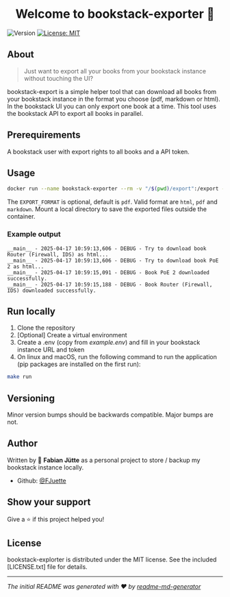 <h1 align="center">Welcome to bookstack-exporter 👋</h1>
<p>
  <img alt="Version" src="https://img.shields.io/badge/version-0.0.1-blue.svg?cacheSeconds=2592000" />
  <a href="#" target="_blank">
    <img alt="License: MIT" src="https://img.shields.io/badge/License-MIT-yellow.svg" />
  </a>
</p>

## About
> Just want to export all your books from your bookstack instance without touching the UI?

bookstack-export is a simple helper tool that can download all books from your bookstack instance in the format you choose (pdf, markdown or html).
In the bookstack UI you can only export one book at a time. This tool uses the bookstack API to export all books in parallel.

## Prerequirements

A bookstack user with export rights to all books and a API token.

## Usage

```sh
docker run --name bookstack-exporter --rm -v "/$(pwd)/export":/export -e BOOKSTACK_URL=https://localhost:8443 -e BOOKSTACK_TOKEN=<token_id>:<token_secret> -e EXPORT_FORMAT=html fjuette/bookstack-exporter:0.0.1
```

The `EXPORT_FORMAT` is optional, default is `pdf`. Valid format are `html`, `pdf` and `markdown`.
Mount a local directory to save the exported files outside the container.

### Example output

```
__main__ - 2025-04-17 10:59:13,606 - DEBUG - Try to download book Router (Firewall, IDS) as html...
__main__ - 2025-04-17 10:59:13,606 - DEBUG - Try to download book PoE 2 as html...
__main__ - 2025-04-17 10:59:15,091 - DEBUG - Book PoE 2 downloaded successfully.
__main__ - 2025-04-17 10:59:15,188 - DEBUG - Book Router (Firewall, IDS) downloaded successfully.
```

## Run locally

1. Clone the repository
2. [Optional] Create a virtual environment
3. Create a .env (copy from _example.env_) and fill in your bookstack instance URL and token
4. On linux and macOS, run the following command to run the application (pip packages are installed on the first run):

```sh
make run
```

## Versioning

Minor version bumps should be backwards compatible. Major bumps are not.

## Author

Written by 👤 **Fabian Jütte** as a personal project to store / backup my bookstack instance locally.

* Github: [@FJuette](https://github.com/FJuette)

## Show your support

Give a ⭐️ if this project helped you!

## License

bookstack-explorter is distributed under the MIT license. See the included [LICENSE.txt] file for details.

***
_The initial README was generated with ❤️ by [readme-md-generator](https://github.com/kefranabg/readme-md-generator)_